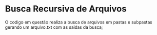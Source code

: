 # Busca Recursiva de Arquivos

O codigo em questão realiza a busca de arquivos em pastas e subpastas gerando um arquivo.txt com as saidas da busca;
